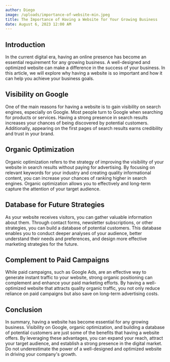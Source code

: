 ```yaml
---
author: Diego
image: /uploads/importance-of-website-min.jpeg
title: The Importance of Having a Website for Your Growing Business
date: August 6, 2023 12:00 AM
---
```

## Introduction

In the current digital era, having an online presence has become an essential requirement for any growing business. A well-designed and optimized website can make a difference in the success of your business. In this article, we will explore why having a website is so important and how it can help you achieve your business goals.

## Visibility on Google

One of the main reasons for having a website is to gain visibility on search engines, especially on Google. Most people turn to Google when searching for products or services. Having a strong presence in search results increases your chances of being discovered by potential customers. Additionally, appearing on the first pages of search results earns credibility and trust in your brand.

## Organic Optimization

Organic optimization refers to the strategy of improving the visibility of your website in search results without paying for advertising. By focusing on relevant keywords for your industry and creating quality informational content, you can increase your chances of ranking higher in search engines. Organic optimization allows you to effectively and long-term capture the attention of your target audience.

## Database for Future Strategies

As your website receives visitors, you can gather valuable information about them. Through contact forms, newsletter subscriptions, or other strategies, you can build a database of potential customers. This database enables you to conduct deeper analyses of your audience, better understand their needs and preferences, and design more effective marketing strategies for the future.

## Complement to Paid Campaigns

While paid campaigns, such as Google Ads, are an effective way to generate instant traffic to your website, strong organic positioning can complement and enhance your paid marketing efforts. By having a well-optimized website that attracts quality organic traffic, you not only reduce reliance on paid campaigns but also save on long-term advertising costs.

## Conclusion

In summary, having a website has become essential for any growing business. Visibility on Google, organic optimization, and building a database of potential customers are just some of the benefits that having a website offers. By leveraging these advantages, you can expand your reach, attract your target audience, and establish a strong presence in the digital market. Do not underestimate the power of a well-designed and optimized website in driving your company's growth.